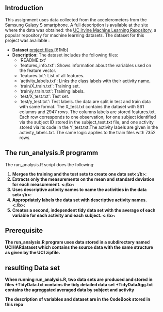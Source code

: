 ## Introduction

This assignment uses data collected from the accelerometers from the Samsung Galaxy S smartphone.
A full description is available at the site where the data was obtained: 
the <a href="http://archive.ics.uci.edu/ml/datasets/Human+Activity+Recognition+Using+Smartphones"> UC Irvine Machine
Learning Repository</a>, a popular repository for machine learning datasets.
The dataset for this project was available : 
* <b>Dataset</b> <a href="https://d396qusza40orc.cloudfront.net/getdata%2Fprojectfiles%2FUCI%20HAR%20Dataset.zip">project files </a> [61Mb]
* <b>Description</b>: The dataset includes the following files:
	- 'README.txt'
	- 'features_info.txt': Shows information about the variables used on the feature vector.
	- 'features.txt': List of all features.
	- 'activity_labels.txt': Links the class labels with their activity name.
	- 'train/X_train.txt': Training set.
	- 'train/y_train.txt': Training labels.
	- 'test/X_test.txt': Test set.
	- 'test/y_test.txt': Test labels.
the data are split in test and train data with same format. The X_test.txt contains the dataset with 561 columns and 2947 rows. 
The columns labels are stored features.txt. 
Each row corresponds to one observation, for one subject identified via the subject ID stored in the subject_test.txt file, 
and one activity stored via its code in the Y_test.txt.The activity labels are given in the activity_labels.txt.
The same logic applies to the train files with 7352 rows.


## The run_analysis.R programm 
The run_analysis.R script does the following:
<ol>
<li><b> Merges the training and the test sets to create one data set<:/b>:    </li>
<li><b> Extracts only the measurements on the mean and standard deviation for each measurement. <:/b>:    </li>
<li><b> Uses descriptive activity names to name the activities in the data set<:/b>:    </li>
<li><b> Appropriately labels the data set with descriptive activity names. <:/b>:    </li>
<li><b> Creates a second, independent tidy data set with the average of each variable for each activity and each subject. <:/b>:    </li>
</ol>


## Prerequisite 
The run_analysis.R program uses data stored in a subdirectory named UCIHARdataset 
which contains the source data with the same structure as given by the UCI zipfile.

## resulting Data set
When running run_analysis.R, two data sets are produced and stored in files 
*<b>TidyData.txt</b> contains the tidy detailed data set
*<b>TidyDataAgg.txt</b> contains the agreggated averaged data by subject and activity

The description of variables and dataset are in the CodeBook stored in this repo


